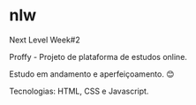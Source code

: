 # nlw
 Next Level Week#2

 Proffy - Projeto de plataforma de estudos online.

 Estudo em andamento e aperfeiçoamento. :blush:

 Tecnologias: HTML, CSS e Javascript.
